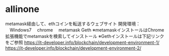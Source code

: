 # allinone
metamask経由して、ethコインを転送するウェブサイト
開発環境：
　Windows7
　chrome
　metamask
  Geth
※metamaskインストールはChrome拡張機能でmetamaskを検索してインストール
※Gethインストールは下記リンクをご参照
https://it-developer.info/blockchain/development-environment-1/
https://it-developer.info/blockchain/development-environment-2/
